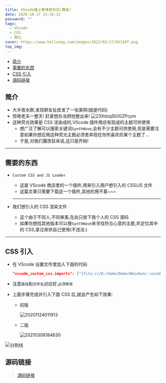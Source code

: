 ```yaml
---
title: VScode撞上赛博朋克风!赛高!
date: 2020-10-17 23:16:13
password: ""
tags:
  - VScode
  - CSS
  - 美化
cover: https://www.helloimg.com/images/2022/02/27/GVJ16T.png
top_img:
---
```


<!--
 * @Author: Weidows
 * @LastEditors: Weidows
 * @LastEditTime: 2021-03-21 17:03:29
 * @FilePath: \Weidowsd:\Game\Github\Blog-private\source\_posts\tools\vscode\custom_css.md
-->

- [简介](#简介)
- [需要的东西](#需要的东西)
- [CSS 引入](#css-引入)
- [源码链接](#源码链接)

## 简介

- 大半夜水群,发现群友扯皮发了一张美照(就是代码)
- 惊艳老夫一整天! 赶紧想办法把他整出来!
  ![23XdzqSlUGZPcym](https://www.helloimg.com/images/2022/02/27/GV3srT.png)
- 这种荧光效果是 CSS 渲染成的,VScode 插件商店有现成的主题可供使用
  - 想广泛了解可以搜索关键词`SynthWave`,会有不少主题可供使用,但是需要注意如果你想应用这种荧光主题必须舍弃现在你所喜欢的某个主题了...
  - 于是,对我们魔改狂来说,这只是开始!

---

## 需要的东西

- `Custom CSS and JS Loader`

  - 这是 VScode 商店里的一个插件,用来引入用户想引入的 CSS/JS 文件
  - 这篇文章只需要下载这一个插件,其他的用不着~~~

  ***

- 我们想引入的 CSS 渲染文件
  - 这个由于不同人,不同审美,在此只放下我个人的 CSS 源码
  - 如果你想找其他版本可以搜`SynthWave`来寻找符合心意的主题,并定位其中的 CSS,拿过来供自己使用(不违法:)

---

## CSS 引入

- 在 VScode 设置文件里加入下面的代码

  ```json
  "vscode_custom_css.imports": ["[file:///D:/Game/Demo/Weidows/.vscode/lights-on.css](https://fastly.jsdelivr.net/gh/Weidows/Weidows/.vscode/lights-on.css)"]
  ```

- 注意`路径`和`文件名`对应好,`必须修改`
- 上面步骤完成并引入下面 CSS 后,就会产生如下效果:

  - 初版

    ![20201124011913](https://www.helloimg.com/images/2022/02/27/GV32ct.png)

  - 二版

    <img src="https://www.helloimg.com/images/2022/02/27/GVstDu.png" alt="20210308184630" />

<a>![分割线](https://fastly.jsdelivr.net/gh/Weidows/Images/img/divider.png)</a>

## 源码链接

> [源码链接](https://github.com/Weidows-projects/weidows-beautify-pack/blob/main/css/lights-on.css)
